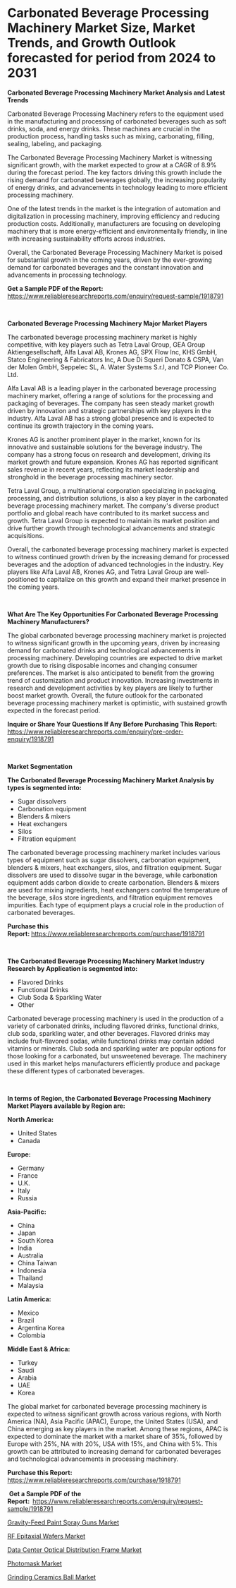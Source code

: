 <p><h1>Carbonated Beverage Processing Machinery Market Size, Market Trends, and Growth Outlook forecasted for period from 2024 to 2031</h1></p><p><strong>Carbonated Beverage Processing Machinery Market Analysis and Latest Trends</strong></p>
<p><p>Carbonated Beverage Processing Machinery refers to the equipment used in the manufacturing and processing of carbonated beverages such as soft drinks, soda, and energy drinks. These machines are crucial in the production process, handling tasks such as mixing, carbonating, filling, sealing, labeling, and packaging.</p><p>The Carbonated Beverage Processing Machinery Market is witnessing significant growth, with the market expected to grow at a CAGR of 8.9% during the forecast period. The key factors driving this growth include the rising demand for carbonated beverages globally, the increasing popularity of energy drinks, and advancements in technology leading to more efficient processing machinery.</p><p>One of the latest trends in the market is the integration of automation and digitalization in processing machinery, improving efficiency and reducing production costs. Additionally, manufacturers are focusing on developing machinery that is more energy-efficient and environmentally friendly, in line with increasing sustainability efforts across industries.</p><p>Overall, the Carbonated Beverage Processing Machinery Market is poised for substantial growth in the coming years, driven by the ever-growing demand for carbonated beverages and the constant innovation and advancements in processing technology.</p></p>
<p><strong>Get a Sample PDF of the Report:&nbsp;</strong> <a href="https://www.reliableresearchreports.com/enquiry/request-sample/1918791">https://www.reliableresearchreports.com/enquiry/request-sample/1918791</a></p>
<p>&nbsp;</p>
<p><strong>Carbonated Beverage Processing Machinery Major Market Players</strong></p>
<p><p>The carbonated beverage processing machinery market is highly competitive, with key players such as Tetra Laval Group, GEA Group Aktiengesellschaft, Alfa Laval AB, Krones AG, SPX Flow Inc, KHS GmbH, Statco Engineering & Fabricators Inc, A Due Di Squeri Donato & CSPA, Van der Molen GmbH, Seppelec SL, A. Water Systems S.r.l, and TCP Pioneer Co. Ltd.</p><p>Alfa Laval AB is a leading player in the carbonated beverage processing machinery market, offering a range of solutions for the processing and packaging of beverages. The company has seen steady market growth driven by innovation and strategic partnerships with key players in the industry. Alfa Laval AB has a strong global presence and is expected to continue its growth trajectory in the coming years.</p><p>Krones AG is another prominent player in the market, known for its innovative and sustainable solutions for the beverage industry. The company has a strong focus on research and development, driving its market growth and future expansion. Krones AG has reported significant sales revenue in recent years, reflecting its market leadership and stronghold in the beverage processing machinery sector.</p><p>Tetra Laval Group, a multinational corporation specializing in packaging, processing, and distribution solutions, is also a key player in the carbonated beverage processing machinery market. The company's diverse product portfolio and global reach have contributed to its market success and growth. Tetra Laval Group is expected to maintain its market position and drive further growth through technological advancements and strategic acquisitions.</p><p>Overall, the carbonated beverage processing machinery market is expected to witness continued growth driven by the increasing demand for processed beverages and the adoption of advanced technologies in the industry. Key players like Alfa Laval AB, Krones AG, and Tetra Laval Group are well-positioned to capitalize on this growth and expand their market presence in the coming years.</p></p>
<p>&nbsp;</p>
<p><strong>What Are The Key Opportunities For Carbonated Beverage Processing Machinery Manufacturers?</strong></p>
<p><p>The global carbonated beverage processing machinery market is projected to witness significant growth in the upcoming years, driven by increasing demand for carbonated drinks and technological advancements in processing machinery. Developing countries are expected to drive market growth due to rising disposable incomes and changing consumer preferences. The market is also anticipated to benefit from the growing trend of customization and product innovation. Increasing investments in research and development activities by key players are likely to further boost market growth. Overall, the future outlook for the carbonated beverage processing machinery market is optimistic, with sustained growth expected in the forecast period.</p></p>
<p><strong>Inquire or Share Your Questions If Any Before Purchasing This Report:</strong> <a href="https://www.reliableresearchreports.com/enquiry/pre-order-enquiry/1918791">https://www.reliableresearchreports.com/enquiry/pre-order-enquiry/1918791</a></p>
<p>&nbsp;</p>
<p><strong>Market Segmentation</strong></p>
<p><strong>The Carbonated Beverage Processing Machinery Market Analysis by types is segmented into:</strong></p>
<p><ul><li>Sugar dissolvers</li><li>Carbonation equipment</li><li>Blenders & mixers</li><li>Heat exchangers</li><li>Silos</li><li>Filtration equipment</li></ul></p>
<p><p>The carbonated beverage processing machinery market includes various types of equipment such as sugar dissolvers, carbonation equipment, blenders & mixers, heat exchangers, silos, and filtration equipment. Sugar dissolvers are used to dissolve sugar in the beverage, while carbonation equipment adds carbon dioxide to create carbonation. Blenders & mixers are used for mixing ingredients, heat exchangers control the temperature of the beverage, silos store ingredients, and filtration equipment removes impurities. Each type of equipment plays a crucial role in the production of carbonated beverages.</p></p>
<p><strong>Purchase this Report:&nbsp;</strong><a href="https://www.reliableresearchreports.com/purchase/1918791">https://www.reliableresearchreports.com/purchase/1918791</a></p>
<p>&nbsp;</p>
<p><strong>The Carbonated Beverage Processing Machinery Market Industry Research by Application is segmented into:</strong></p>
<p><ul><li>Flavored Drinks</li><li>Functional Drinks</li><li>Club Soda & Sparkling Water</li><li>Other</li></ul></p>
<p><p>Carbonated beverage processing machinery is used in the production of a variety of carbonated drinks, including flavored drinks, functional drinks, club soda, sparkling water, and other beverages. Flavored drinks may include fruit-flavored sodas, while functional drinks may contain added vitamins or minerals. Club soda and sparkling water are popular options for those looking for a carbonated, but unsweetened beverage. The machinery used in this market helps manufacturers efficiently produce and package these different types of carbonated beverages.</p></p>
<p>&nbsp;</p>
<p><strong>In terms of Region, the Carbonated Beverage Processing Machinery Market Players available by Region are:</strong></p>
<p>
    <p> <strong> North America: </strong>
        <ul>
            <li>United States</li>
            <li>Canada</li>
        </ul>
        </p> 
    <p> <strong> Europe: </strong>
        <ul>
            <li>Germany</li>
            <li>France</li>
            <li>U.K.</li>
            <li>Italy</li>
            <li>Russia</li>
        </ul>
        </p> 
    <p> <strong> Asia-Pacific: </strong>
        <ul>
            <li>China</li>
            <li>Japan</li>
            <li>South Korea</li>
            <li>India</li>
            <li>Australia</li>
            <li>China Taiwan</li>
            <li>Indonesia</li>
            <li>Thailand</li>
            <li>Malaysia</li>
        </ul>
        </p> 
    <p> <strong> Latin America: </strong>
        <ul>
            <li>Mexico</li>
            <li>Brazil</li>
            <li>Argentina Korea</li>
            <li>Colombia</li>
        </ul>
        </p> 
    <p> <strong> Middle East & Africa: </strong>
        <ul>
            <li>Turkey</li>
            <li>Saudi</li>
            <li>Arabia</li>
            <li>UAE</li>
            <li>Korea</li>
        </ul>
    </p>
    </p>
<p><p>The global market for carbonated beverage processing machinery is expected to witness significant growth across various regions, with North America (NA), Asia Pacific (APAC), Europe, the United States (USA), and China emerging as key players in the market. Among these regions, APAC is expected to dominate the market with a market share of 35%, followed by Europe with 25%, NA with 20%, USA with 15%, and China with 5%. This growth can be attributed to increasing demand for carbonated beverages and technological advancements in processing machinery.</p></p>
<p><strong>Purchase this Report: </strong><a href="https://www.reliableresearchreports.com/purchase/1918791">https://www.reliableresearchreports.com/purchase/1918791</a></p>
<p>&nbsp;<strong>Get a Sample PDF of the Report:&nbsp;&nbsp;</strong><a href="https://www.reliableresearchreports.com/enquiry/request-sample/1918791">https://www.reliableresearchreports.com/enquiry/request-sample/1918791</a></p>
<p><strong></strong></p>
<p><p><a href="https://github.com/jsmusil/Market-Research-Report-List-2/blob/main/gravity-feed-paint-spray-guns-market.md">Gravity-Feed Paint Spray Guns Market</a></p><p><a href="https://sudsy-motorcycle-bbc.notion.site/RF-Epitaxial-Wafers-Market-Provides-a-Comprehensive-Analysis-Including-a-Macro-Overview-of-the-Marke-afb35d8d88f047119d2a3986fd39b4b0">RF Epitaxial Wafers Market</a></p><p><a href="https://military-diascia-e68.notion.site/Data-Center-Optical-Distribution-Frame-Market-Analysis-and-Market-Size-Global-Industry-Overview-Ma-4a1e99e31da14c47a824c1a461265692">Data Center Optical Distribution Frame Market</a></p><p><a href="https://view.publitas.com/reportprime-1/photomask-market-research-report-provides-critical-insights-that-can-help-shape-business-development-and-investment-strategies/">Photomask Market</a></p><p><a href="https://github.com/bmorecock/Market-Research-Report-List-2/blob/main/grinding-ceramics-ball-market.md">Grinding Ceramics Ball Market</a></p></p>